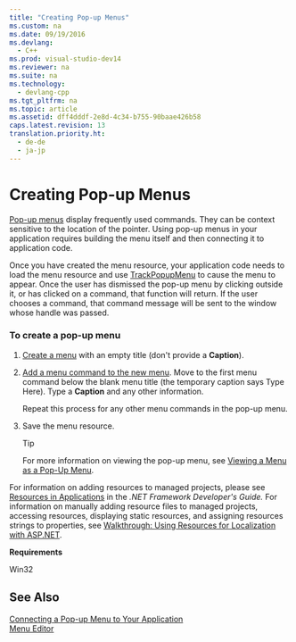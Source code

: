 ```yaml
---
title: "Creating Pop-up Menus"
ms.custom: na
ms.date: 09/19/2016
ms.devlang: 
  - C++
ms.prod: visual-studio-dev14
ms.reviewer: na
ms.suite: na
ms.technology: 
  - devlang-cpp
ms.tgt_pltfrm: na
ms.topic: article
ms.assetid: dff4dddf-2e8d-4c34-b755-90baae426b58
caps.latest.revision: 13
translation.priority.ht: 
  - de-de
  - ja-jp
---
```

# Creating Pop-up Menus
[Pop-up menus](../vs140/Menus--MFC-.md) display frequently used commands. They can be context sensitive to the location of the pointer. Using pop-up menus in your application requires building the menu itself and then connecting it to application code.  
  
 Once you have created the menu resource, your application code needs to load the menu resource and use [TrackPopupMenu](http://msdn.microsoft.com/library/windows/desktop/ms648002) to cause the menu to appear. Once the user has dismissed the pop-up menu by clicking outside it, or has clicked on a command, that function will return. If the user chooses a command, that command message will be sent to the window whose handle was passed.  
  
### To create a pop-up menu  
  
1.  [Create a menu](../vs140/Creating-a-Menu.md) with an empty title (don't provide a **Caption**).  
  
2.  [Add a menu command to the new menu](../vs140/Adding-Commands-to-a-Menu.md). Move to the first menu command below the blank menu title (the temporary caption says Type Here). Type a **Caption** and any other information.  
  
     Repeat this process for any other menu commands in the pop-up menu.  
  
3.  Save the menu resource.  
  
    > [!TIP]
    >  For more information on viewing the pop-up menu, see [Viewing a Menu as a Pop-Up Menu](../vs140/Viewing-a-Menu-as-a-Pop-up-Menu.md).  
  
 For information on adding resources to managed projects, please see [Resources in Applications](assetId:///8ad495d4-2941-40cf-bf64-e82e85825890) in the *.NET Framework Developer's Guide.* For information on manually adding resource files to managed projects, accessing resources, displaying static resources, and assigning resources strings to properties, see [Walkthrough: Using Resources for Localization with ASP.NET](assetId:///bb4e5b44-e2b0-48ab-bbe9-609fb33900b6).  
  
 **Requirements**  
  
 Win32  
  
## See Also  
 [Connecting a Pop-up Menu to Your Application](../vs140/Connecting-a-Pop-up-Menu-to-Your-Application.md)   
 [Menu Editor](../vs140/Menu-Editor.md)